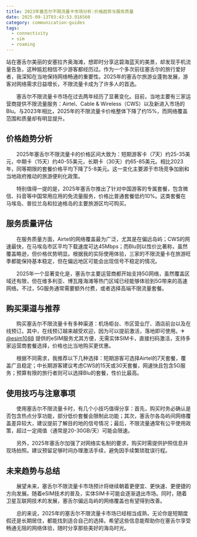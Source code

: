 ```yaml
---
title: 2023年塞舌尔不限流量卡市场分析:价格趋势与服务质量
date: 2025-09-13T03:43:53.916560
category: communication-guides
tags:
  - connectivity
  - sim
  - roaming
---
```


站在塞舌尔美丽的安塞拉齐奥海滩，想即时分享这碧海蓝天的美景，却发现手机流量告急，这种尴尬相信不少游客都经历过。作为一个多次前往塞舌尔的旅行爱好者，我深知在当地保持网络畅通的重要性。2025年的塞舌尔旅游业蓬勃发展，游客对网络需求日益增长，不限流量卡成为了许多人的首选。

　　塞舌尔不限流量卡市场在过去两年经历了显著变化。目前，当地主要有三家运营商提供不限流量服务：Airtel、Cable & Wireless（CWS）以及新进入市场的Blu。与2023年相比，2025年的不限流量卡价格整体下降了约15%，而网络覆盖范围和质量却有明显提升。

## 价格趋势分析

　　2025年塞舌尔不限流量卡的价格区间大致为：短期游客卡（7天）约25-35美元，中期卡（15天）约40-55美元，长期卡（30天）约65-85美元。相比2023年，同等期限的套餐价格平均下降了5-8美元。这一变化主要源于市场竞争加剧和当地政府推动的旅游便利化政策。

　　特别值得一提的是，2025年塞舌尔推出了针对中国游客的专属套餐，包含微信、抖音等中国常用应用的免流量服务，价格比普通套餐低约10%。这类套餐在马埃岛、普拉兰岛和拉迪格岛的主要旅游区均可购买。

## 服务质量评估

　　在服务质量方面，Airtel的网络覆盖最为广泛，尤其是在偏远岛屿；CWS的网速最快，在马埃岛市区平均下载速度可达45Mbps；而Blu则以性价比著称，虽然覆盖略逊，但价格优势明显。根据我的实际使用体验，三家的不限流量卡在旅游旺季都能保持基本稳定，但在偏远地区可能会出现信号不稳定的情况。

　　2025年一个显著变化是，塞舌尔主要运营商都开始支持5G网络，虽然覆盖区域还有限，但在维多利亚、博瓦隆海滩等热门区域已经能够体验到5G带来的高速网络。不过，5G服务通常需要额外付费，或者选择高端不限流量套餐。

## 购买渠道与推荐

　　购买塞舌尔不限流量卡有多种渠道：机场柜台、市区营业厅、酒店前台以及在线预订。其中，在线预订越来越受欢迎，因为可以提前激活，落地即可使用。✈[@esim1088](https://t.me/s/esim1088) 提供的eSIM服务尤其方便，无需实体SIM卡，直接扫码激活，支持多家运营商套餐选择，价格也比当地购买更优惠。

　　根据不同需求，我推荐以下几种选择：短期游客可选择Airtel的7天套餐，覆盖广且稳定；中长期游客建议考虑CWS的15天或30天套餐，网速快且包含5G服务；预算有限的旅行者则可以选择Blu的套餐，性价比最高。

## 使用技巧与注意事项

　　使用塞舌尔不限流量卡时，有几个小技巧值得分享：首先，购买时务必确认是否包含热点分享功能，部分低价套餐会限制此功能；其次，塞舌尔各岛屿间网络覆盖差异较大，建议提前了解目的地的信号情况；最后，不限流量通常有公平使用政策，超过一定阈值（通常是20-30GB/天）可能会限速。

　　另外，2025年塞舌尔加强了对网络实名制的要求，购买时需提供护照信息并现场拍照。建议预留足够时间办理激活手续，避免因手续繁琐耽误行程。

## 未来趋势与总结

　　展望未来，塞舌尔不限流量卡市场预计将继续朝着更便宜、更快速、更便捷的方向发展。随着eSIM技术的普及，实体SIM卡可能会逐渐退出市场。同时，随着卫星互联网技术的发展，塞舌尔偏远岛屿的网络覆盖也有望得到改善。

　　总的来说，2025年的塞舌尔不限流量卡市场已经相当成熟，无论你是短期度假还是长期居住，都能找到适合自己的选择。希望这些信息能帮助你在塞舌尔享受畅通无阻的网络体验，随时分享那些美好的海岛时光。